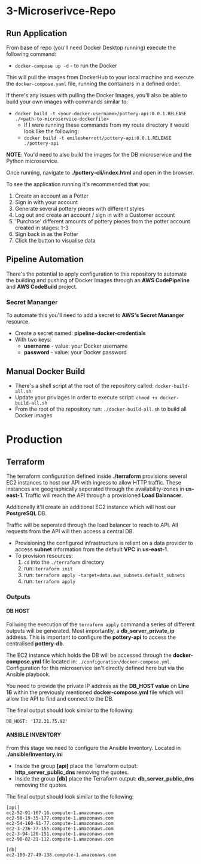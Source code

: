 # 3-Microserivce-Repo

## Run Application

From base of repo (you'll need Docker Desktop running) execute the following command:
- `docker-compose up -d` - to run the Docker

This will pull the images from DockerHub to your local machine and execute the `docker-compose.yaml` file, running the containers in a defined order. 

If there's any issues with pulling the Docker Images, you'll also be able to build your own images with commands similar to:
- `docker build -t <your-docker-username>/pottery-api:0.0.1.RELEASE ./<path-to-microservice-dockerfile>`
  - If I were running these commands from my route directory it would look like the following:
  - `docker build -t emilesherrott/pottery-api:0.0.1.RELEASE ./pottery-api`

**NOTE**: You'd need to also build the images for the DB microservice and the Python microservice. 

Once running, navigate to **./pottery-cli/index.html** and open in the browser. 

To see the application running it's recommended that you:
1. Create an account as a Potter
2. Sign in with your account
3. Generate several pottery pieces with different styles
4. Log out and create an account / sign in with a Customer account
5. 'Purchase' different amounts of pottery pieces from the potter account created in stages: 1-3
6. Sign back in as the Potter
7. Click the button to visualise data


## Pipeline Automation 

There's the potential to apply configuration to this repository to automate the building and pushing of Docker Images through an **AWS CodePipeline** and **AWS CodeBuild** project. 

### Secret Mananger

To automate this you'll need to add a secret to **AWS's Secret Mananger** resource. 

- Create a secret named: **pipeline-docker-credentials**
- With two keys:
  -  **username** - value: your Docker username
  - **password** - value: your Docker password


## Manual Docker Build

- There's a shell script at the root of the repository called: `docker-build-all.sh`
- Update your privlages in order to execute script: `chmod +x docker-build-all.sh`
- From the root of the repository run: `./docker-build-all.sh` to build all Docker images

# Production

## Terraform

The terraform configuration defined inside **./terraform** provisions several EC2 instances to host our API with ingress to allow HTTP traffic. These instances are geographically seperated through the availability-zones in **us-east-1**. Traffic will reach the API through a provisioned **Load Balanacer**.

Additionally it'll create an additional EC2 instance which will host our **PostgreSQL** DB. 

Traffic will be seperated through the load balancer to reach to API. All requests from the API will then access a central DB. 

- Provisioning the configured infrastructure is reliant on a data provider to access **subnet** information from the default **VPC** in **us-east-1**. 
- To provision resources:
  1. `cd` into the `./terraform` directory
  2. run: `terraform init`
  3. run: `terraform apply -target=data.aws_subnets.default_subnets`
  4. run: `terraform apply`

### Outputs

#### DB HOST

Follwing the execution of the `terraform apply` command a series of different outputs will be generated. Most importantly, a **db_server_private_ip** address. This is important to configure the **pottery-api** to access the centralised **pottery-db**. 

The EC2 instance which holds the DB will be accessed through the **docker-compose.yml** file located in: `./configuration/docker-compose.yml`. Configuration for this microservice isn't directly defined here but via the Ansible playbook. 

You need to provide the private IP address as the **DB_HOST value** on **Line 16** within the previously mentioned **docker-compose.yml** file which will allow the API to find and connect to the DB. 

The final output should look similar to the following:

```
DB_HOST: '172.31.75.92'
```

#### ANSIBLE INVENTORY

From this stage we need to configure the Ansible Inventory. Located in **./ansible/inventory.ini**

- Inside the group **[api]** place the Terraform output: **http_server_public_dns** removing the quotes.
- Inside the group **[db]** place the Terraform output: **db_server_public_dns** removing the quotes. 

The final output should look similar to the following:

```
[api]
ec2-52-91-167-16.compute-1.amazonaws.com
ec2-50-19-35-177.compute-1.amazonaws.com
ec2-54-160-91-77.compute-1.amazonaws.com
ec2-3-236-77-155.compute-1.amazonaws.com
ec2-3-94-126-151.compute-1.amazonaws.com
ec2-98-82-21-112.compute-1.amazonaws.com

[db]
ec2-100-27-49-138.compute-1.amazonaws.com
```

